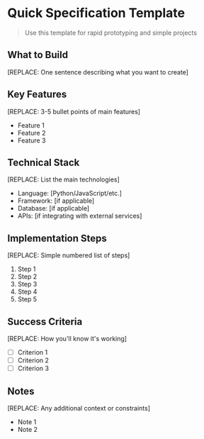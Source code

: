 # Quick Specification Template

> Use this template for rapid prototyping and simple projects

## What to Build
[REPLACE: One sentence describing what you want to create]

## Key Features
[REPLACE: 3-5 bullet points of main features]
- Feature 1
- Feature 2  
- Feature 3

## Technical Stack
[REPLACE: List the main technologies]
- Language: [Python/JavaScript/etc.]
- Framework: [if applicable]
- Database: [if applicable]
- APIs: [if integrating with external services]

## Implementation Steps
[REPLACE: Simple numbered list of steps]
1. Step 1
2. Step 2
3. Step 3
4. Step 4
5. Step 5

## Success Criteria
[REPLACE: How you'll know it's working]
- [ ] Criterion 1
- [ ] Criterion 2
- [ ] Criterion 3

## Notes
[REPLACE: Any additional context or constraints]
- Note 1
- Note 2